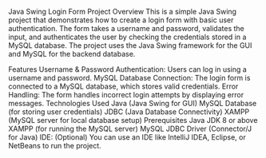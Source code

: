 Java Swing Login Form
Project Overview
This is a simple Java Swing project that demonstrates how to create a login form with basic user authentication. The form takes a username and password, validates the input, and authenticates the user by checking the credentials stored in a MySQL database. The project uses the Java Swing framework for the GUI and MySQL for the backend database.

Features
Username & Password Authentication: Users can log in using a username and password.
MySQL Database Connection: The login form is connected to a MySQL database, which stores valid credentials.
Error Handling: The form handles incorrect login attempts by displaying error messages.
Technologies Used
Java (Java Swing for GUI)
MySQL Database (for storing user credentials)
JDBC (Java Database Connectivity)
XAMPP (MySQL server for local database setup)
Prerequisites
Java JDK 8 or above
XAMPP (for running the MySQL server)
MySQL JDBC Driver (Connector/J for Java)
IDE: (Optional) You can use an IDE like IntelliJ IDEA, Eclipse, or NetBeans to run the project.

